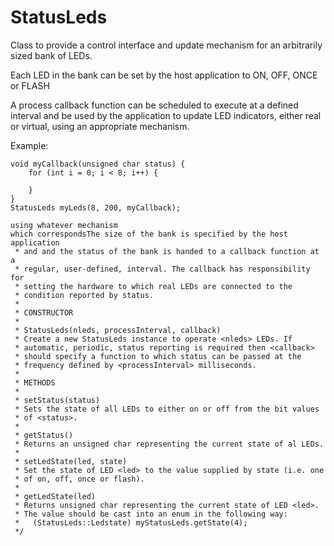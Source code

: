 # StatusLeds

Class to provide a control interface and update mechanism for an
arbitrarily sized bank of LEDs.

Each LED in the bank can be set by the host application to ON,
OFF, ONCE or FLASH

A process callback function can be scheduled to execute at a defined
interval and be used by the application to update LED indicators,
either real or virtual, using an appropriate mechanism.

Example:

```
void myCallback(unsigned char status) {
    for (int i = 0; i < 8; i++) {
        
    }
}
StatusLeds myLeds(8, 200, myCallback);

using whatever mechanism 
which correspondsThe size of the bank is specified by the host application
 * and and the status of the bank is handed to a callback function at a
 * regular, user-defined, interval. The callback has responsibility for
 * setting the hardware to which real LEDs are connected to the
 * condition reported by status.
 * 
 * CONSTRUCTOR
 *
 * StatusLeds(nleds, processInterval, callback)
 * Create a new StatusLeds instance to operate <nleds> LEDs. If
 * automatic, periodic, status reporting is required then <callback>
 * should specify a function to which status can be passed at the
 * frequency defined by <processInterval> milliseconds.
 * 
 * METHODS
 * 
 * setStatus(status)
 * Sets the state of all LEDs to either on or off from the bit values
 * of <status>.
 * 
 * getStatus()
 * Returns an unsigned char representing the current state of al LEDs.
 * 
 * setLedState(led, state)
 * Set the state of LED <led> to the value supplied by state (i.e. one
 * of on, off, once or flash).
 * 
 * getLedState(led)
 * Returns unsigned char representing the current state of LED <led>.
 * The value should be cast into an enum in the following way:
 *   (StatusLeds::Ledstate) myStatusLeds.getState(4);
 */